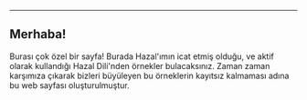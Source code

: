 ___________

## Merhaba!

Burası çok özel bir sayfa! Burada Hazal'ımın icat etmiş olduğu, ve aktif olarak kullandığı Hazal Dili'nden örnekler bulacaksınız. Zaman zaman karşımıza çıkarak bizleri büyüleyen bu örneklerin kayıtsız kalmaması adına bu web sayfası oluşturulmuştur. 